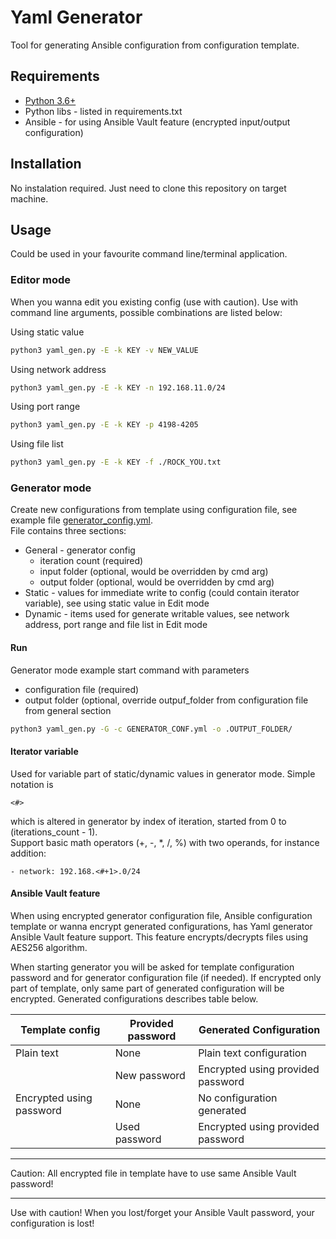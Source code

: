 # Yaml Generator

Tool for generating Ansible configuration from configuration template.  


## Requirements  

* [Python 3.6+](https://www.python.org/downloads/)
* Python libs - listed in requirements.txt
* Ansible - for using Ansible Vault feature (encrypted input/output configuration)

## Installation
No instalation required. Just need to clone this repository on target machine.

## Usage  
Could be used in your favourite command line/terminal application.

### Editor mode  

When you wanna edit you existing config (use with caution). 
Use with command line arguments, possible combinations are listed below:  

Using static value
```sh
python3 yaml_gen.py -E -k KEY -v NEW_VALUE
```

Using network address
```sh
python3 yaml_gen.py -E -k KEY -n 192.168.11.0/24
```

Using port range
```sh
python3 yaml_gen.py -E -k KEY -p 4198-4205
```

Using file list
```sh
python3 yaml_gen.py -E -k KEY -f ./ROCK_YOU.txt
```

### Generator mode  

Create new configurations from template using configuration file, see example file [generator_config.yml](https://github.com/mmatisko/yaml_generator/blob/master/include/generator_config.yml).  
File contains three sections:  
* General - generator config 
  * iteration count (required)
  * input folder (optional, would be overridden by cmd arg)
  * output folder (optional, would be overridden by cmd arg)
* Static - values for immediate write to config (could contain iterator variable), see using static value in Edit mode
* Dynamic - items used for generate writable values, see network address, port range and file list in Edit mode

#### Run
Generator mode example start command with parameters
* configuration file (required)
* output folder (optional, override outpuf_folder from configuration file from general section
```sh
python3 yaml_gen.py -G -c GENERATOR_CONF.yml -o .OUTPUT_FOLDER/
```

#### Iterator variable  
Used for variable part of static/dynamic values in generator mode. Simple notation is 
```http
<#>
```
which is altered in generator by index of iteration, started from 0 to (iterations_count - 1).  
Support basic math operators (+, -, *, /, %) with two operands, for instance addition:
```http
- network: 192.168.<#+1>.0/24
```

#### Ansible Vault feature
When using encrypted generator configuration file, Ansible configuration template or wanna encrypt generated configurations, has Yaml generator Ansible Vault feature support. This feature encrypts/decrypts files using AES256 algorithm. 

When starting generator you will be asked for template configuration password and for generator configuration file (if needed). If encrypted only part of template, only same part of generated configuration will be encrypted. Generated configurations describes table below.

| Template config | Provided password | Generated Configuration |
| ------ | ------ | ------ |
| Plain text | None | Plain text configuration|
| | New password | Encrypted using provided password |
| Encrypted using password | None | No configuration generated | 
| | Used password | Encrypted using provided password |

___
Caution: All encrypted file in template have to use same Ansible Vault password!  
___
Use with caution! When you lost/forget your Ansible Vault password, your configuration is lost!

